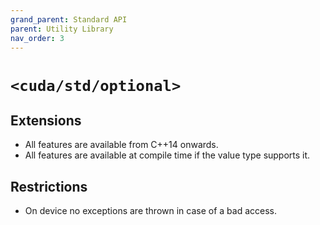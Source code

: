 ```yaml
---
grand_parent: Standard API
parent: Utility Library
nav_order: 3
---
```


# `<cuda/std/optional>`

## Extensions

* All features are available from C++14 onwards.
* All features are available at compile time if the value type supports it.

## Restrictions

* On device no exceptions are thrown in case of a bad access.
